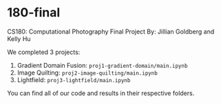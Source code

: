 # 180-final

CS180: Computational Photography Final Project
By: Jillian Goldberg and Kelly Hu

We completed 3 projects:
1. Gradient Domain Fusion: `proj1-gradient-domain/main.ipynb`
2. Image Quilting: `proj2-image-quilting/main.ipynb`
3. Lightfield: `proj3-lightfield/main.ipynb`

You can find all of our code and results in their respective folders. 



